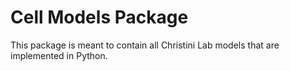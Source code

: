 # Cell Models Package

This package is meant to contain all Christini Lab models that are implemented in Python.
